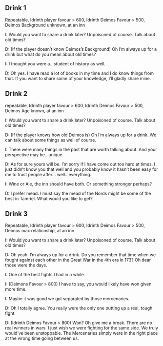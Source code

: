 ## Drink 1

Repeatable, Idrinth player favour > 600, Idrinth Deimos Favour > 500, Deimos Background unknown, at an inn

I: Would you want to share a drink later? Unpoisoned of course. Talk about old times?

D: (If the player doesn’t know Deimos’s Background) Oh I’m always up for a drink but what do you mean about old times?

I: I thought you were a…student of history as well.

D: Oh yes. I have read a lot of books in my time and I do know things from that. If you want to share some of your knowledge, I’ll gladly share mine.

## Drink 2

repeatable, Idrinth player favour > 600, Idrinth Deimos Favour > 500, Deimos Age known, at an inn

I: Would you want to share a drink later? Unpoisoned of course. Talk about old times?

D: (If the player knows how old Deimos is) Oh I’m always up for a drink. We can talk about some things as well of course.

I: There were many things in the past that are worth talking about. And your perspective may be…unique.

D: As for sure yours will be. I’m sorry if I have come out too hard at times. I just didn’t know you that well and you probably know it hasn’t been easy for me to trust people after… well.. everything.

I: Wine or Ale, the inn should have both. Or something stronger perhaps?

D: I prefer mead. I must say the mead of the Nords might be some of the best in Tamriel. What would you like to get?

## Drink 3

Repeatable, Idrinth player favour > 600, Idrinth Deimos Favour > 500, Deimos max relationship, at an inn

I: Would you want to share a drink later? Unpoisoned of course. Talk about old times?

D: Oh yeah. I’m always up for a drink. Do you remember that time when we fought against each other in the Great War in the 4th era in 173? Oh dear those were the days.

I: One of the best fights I had in a while.

I: (Deimons Favour > 800) I have to say, you would likely have won given more time.

I: Maybe it was good we got separated by those mercenaries.

D: Oh I totally agree. You really were the only one putting up a real, tough fight.

D: (Idrinth Deimos Favour > 800) Won? Oh give me a break. There are no real winners in wars. I just wish we were fighting for the same side. We truly would’ve been unstoppable. The Mercenaries simply were in the right place at the wrong time going between us.
